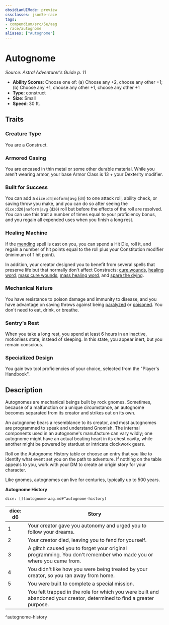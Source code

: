 ```yaml
---
obsidianUIMode: preview
cssclasses: json5e-race
tags:
- compendium/src/5e/aag
- race/autognome
aliases: ["Autognome"]
---
```

# Autognome
*Source: Astral Adventurer's Guide p. 11*  

- **Ability Scores**: Choose one of: (a) Choose any +2, choose any other +1; (b) Choose any +1, choose any other +1, choose any other +1
- **Type**: construct
- **Size**: Small
- **Speed**: 30 ft.

## Traits

### Creature Type

You are a Construct.

### Armored Casing

You are encased in thin metal or some other durable material. While you aren't wearing armor, your base Armor Class is 13 + your Dexterity modifier.

### Built for Success

You can add a `dice:d4|noform|avg` (`d4`) to one attack roll, ability check, or saving throw you make, and you can do so after seeing the `dice:d20|noform|avg` (`d20`) roll but before the effects of the roll are resolved. You can use this trait a number of times equal to your proficiency bonus, and you regain all expended uses when you finish a long rest.

### Healing Machine

If the [mending](2-Mechanics/CLI/spells/mending.md) spell is cast on you, you can spend a Hit Die, roll it, and regain a number of hit points equal to the roll plus your Constitution modifier (minimum of 1 hit point).

In addition, your creator designed you to benefit from several spells that preserve life but that normally don't affect Constructs: [cure wounds](2-Mechanics/CLI/spells/cure-wounds.md), [healing word](2-Mechanics/CLI/spells/healing-word.md), [mass cure wounds](2-Mechanics/CLI/spells/mass-cure-wounds.md), [mass healing word](2-Mechanics/CLI/spells/mass-healing-word.md), and [spare the dying](2-Mechanics/CLI/spells/spare-the-dying.md).

### Mechanical Nature

You have resistance to poison damage and immunity to disease, and you have advantage on saving throws against being [paralyzed](2-Mechanics/CLI/rules/conditions.md#Paralyzed) or [poisoned](2-Mechanics/CLI/rules/conditions.md#Poisoned). You don't need to eat, drink, or breathe.

### Sentry's Rest

When you take a long rest, you spend at least 6 hours in an inactive, motionless state, instead of sleeping. In this state, you appear inert, but you remain conscious.

### Specialized Design

You gain two tool proficiencies of your choice, selected from the "Player's Handbook".

## Description

Autognomes are mechanical beings built by rock gnomes. Sometimes, because of a malfunction or a unique circumstance, an autognome becomes separated from its creator and strikes out on its own.

An autognome bears a resemblance to its creator, and most autognomes are programmed to speak and understand Gnomish. The internal components used in an autognome's manufacture can vary wildly; one autognome might have an actual beating heart in its chest cavity, while another might be powered by stardust or intricate clockwork gears.

Roll on the Autognome History table or choose an entry that you like to identify what event set you on the path to adventure. If nothing on the table appeals to you, work with your DM to create an origin story for your character.

Like gnomes, autognomes can live for centuries, typically up to 500 years.

**Autognome History**

`dice: [](autognome-aag.md#^autognome-history)`

| dice: d6 | Story |
|----------|-------|
| 1 | Your creator gave you autonomy and urged you to follow your dreams. |
| 2 | Your creator died, leaving you to fend for yourself. |
| 3 | A glitch caused you to forget your original programming. You don't remember who made you or where you came from. |
| 4 | You didn't like how you were being treated by your creator, so you ran away from home. |
| 5 | You were built to complete a special mission. |
| 6 | You felt trapped in the role for which you were built and abandoned your creator, determined to find a greater purpose. |
^autognome-history